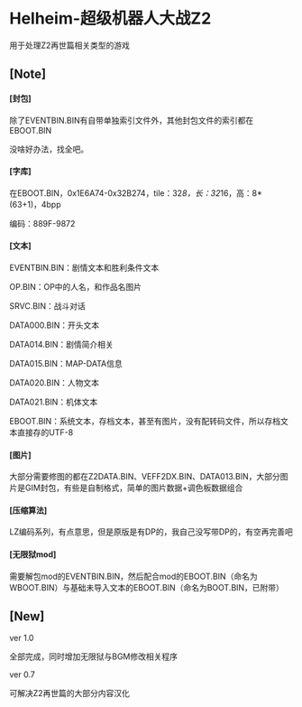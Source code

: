 # Helheim-超级机器人大战Z2
用于处理Z2再世篇相关类型的游戏
## [Note]
#### [封包]
除了EVENTBIN.BIN有自带单独索引文件外，其他封包文件的索引都在EBOOT.BIN

没啥好办法，找全吧。
#### [字库]
在EBOOT.BIN，0x1E6A74-0x32B274，tile：32*8，长：32*16，高：8*(63+1)，4bpp

编码：889F-9872
#### [文本]
EVENTBIN.BIN：剧情文本和胜利条件文本

OP.BIN：OP中的人名，和作品名图片

SRVC.BIN：战斗对话

DATA000.BIN：开头文本

DATA014.BIN：剧情简介相关

DATA015.BIN：MAP-DATA信息

DATA020.BIN：人物文本

DATA021.BIN：机体文本

EBOOT.BIN：系统文本，存档文本，甚至有图片，没有配转码文件，所以存档文本直接存的UTF-8
#### [图片]
大部分需要修图的都在Z2DATA.BIN、VEFF2DX.BIN、DATA013.BIN，大部分图片是GIM封包，有些是自制格式，简单的图片数据+调色板数据组合
#### [压缩算法]
LZ编码系列，有点意思，但是原版是有DP的，我自己没写带DP的，有空再完善吧
#### [无限狱mod]
需要解包mod的EVENTBIN.BIN，然后配合mod的EBOOT.BIN（命名为WBOOT.BIN）与基础未导入文本的EBOOT.BIN（命名为BOOT.BIN，已附带）
## [New]
ver 1.0

全部完成，同时增加无限狱与BGM修改相关程序

ver 0.7

可解决Z2再世篇的大部分内容汉化